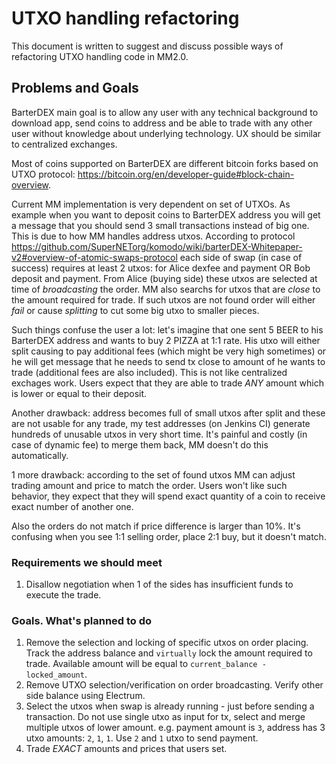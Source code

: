 # UTXO handling refactoring

This document is written to suggest and discuss possible ways of refactoring UTXO handling code in MM2.0.

## Problems and Goals

BarterDEX main goal is to allow any user with any technical background to download app, send coins to address and be able to 
trade with any other user without knowledge about underlying technology. UX should be similar to centralized exchanges.  

Most of coins supported on BarterDEX are different bitcoin forks based on UTXO protocol: 
https://bitcoin.org/en/developer-guide#block-chain-overview.  

Current MM implementation is very dependent on set of UTXOs. As example when you want to deposit coins
to BarterDEX address you will get a message that you should send 3 small transactions instead of big one.
This is due to how MM handles address utxos. 
According to protocol https://github.com/SuperNETorg/komodo/wiki/barterDEX-Whitepaper-v2#overview-of-atomic-swaps-protocol
each side of swap (in case of success) requires at least 2 utxos: for Alice dexfee and payment OR Bob deposit and payment.
From Alice (buying side) these utxos are selected at time of *broadcasting* the order. MM also searchs for utxos that 
are *close* to the amount required for trade. If such utxos are not found order will either *fail* or cause *splitting*
to cut some big utxo to smaller pieces.  

Such things confuse the user a lot: let's imagine that one sent 5 BEER to his BarterDEX address and wants to buy 2 PIZZA
at 1:1 rate. His utxo will either split causing to pay additional fees (which might be very high sometimes) or he will
get message that he needs to send tx close to amount of he wants to trade (additional fees are also included).
This is not like centralized exchages work. Users expect that they are able to trade *ANY* amount which is lower or
equal to their deposit. 

Another drawback: address becomes full of small utxos after split and these are not usable for any trade,
my test addresses (on Jenkins CI) generate hundreds of unusable utxos in very short time.
It's painful and costly (in case of dynamic fee) to merge them back, MM doesn't do this automatically. 
 
1 more drawback: according to the set of found utxos MM can adjust trading amount and price to match the order.
Users won't like such behavior, they expect that they will spend exact quantity of a coin to receive exact number of another one.  

Also the orders do not match if price difference is larger than 10%. It's confusing when you see 1:1 selling order, 
place 2:1 buy, but it doesn't match. 

### Requirements we should meet
1. Disallow negotiation when 1 of the sides has insufficient funds to execute the trade.

### Goals. What's planned to do
1. Remove the selection and locking of specific utxos on order placing. Track the address balance and `virtually` lock the
amount required to trade. Available amount will be equal to `current_balance - locked_amount`.
1. Remove UTXO selection/verification on order broadcasting. Verify other side balance using Electrum.
1. Select the utxos when swap is already running - just before sending a transaction. 
Do not use single utxo as input for tx, select and merge multiple utxos of lower amount. e.g. payment amount is `3`, 
address has 3 utxo amounts: `2`, `1`, `1`. Use `2` and `1` utxo to send payment.
1. Trade *EXACT* amounts and prices that users set.


